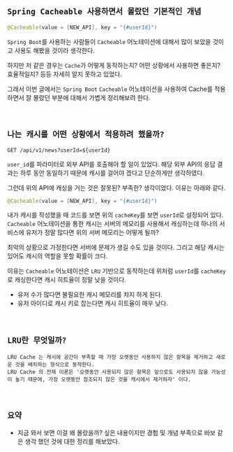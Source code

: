 ## `Spring Cacheable 사용하면서 몰랐던 기본적인 개념`

```kotlin
@Cacheable(value = [NEW_API], key = "{#userId}")
```

`Spring Boot`를 사용하는 사람들이 `Cacheable` 어노테이션에 대해서 많이 보았을 것이고 사용도 해봤을 것이라 생각한다.

하지만 저 같은 경우는 `Cache`가 어떻게 동작하는지? 어떤 상황에서 사용하면 좋은지? 효율적일지? 등등 자세히 알지 못하고 있었다. 

그래서 이번 글에서는 `Spring Boot` `Cacheable` 어노테이션을 사용하여 Cache를 적용하면서 잘 몰랐던 부분에 대해서 가볍게 정리해보려 한다. 

<br>

## `나는 캐시를 어떤 상황에서 적용하려 했을까?`

```
GET /api/v1/news?userId=${userId}
```

`user_id`를 파라미터로 외부 API를 호출해야 할 일이 있었다. 해당 외부 API의 응답 결과는 하루 동안 동일하기 때문에 캐시를 걸어야 겠다고 단순하게만 생각하였다.

그런데 위의 API에 캐싱을 거는 것은 잘못된? 부족한? 생각이었다. 이유는 아래와 같다. 

```kotlin
@Cacheable(value = [NEW_API], key = "{#userId}")
```

내가 캐시를 작성했을 때 코드를 보면 위의 `cacheKey`를 보면 `userId`로 설정되어 있다. `Cacheable` 어노테이션을 통한 캐시는 서버의 메모리를 사용해서 캐싱하는데 하나의 서비스에 유저가 정말 많다면 위의 서버 메모리는 어떻게 될까?

최악의 상황으로 가정한다면 서버에 문제가 생길 수도 있을 것이다. 그리고 해당 캐시는 있어도 캐시의 역할을 못할 확률이 크다.  

이유는 `Cacheable` 어노테이션은 `LRU` 기반으로 동작하는데 위처럼 `userId`를 `cacheKey`로 캐싱한다면 캐시 히트율이 정말 낮을 것이다. 

- 유저 수가 많다면 불필요한 캐시 메모리를 차지 하게 된다.
- 유저 아이디로 캐시 키로 잡는다면 캐시 히트율이 매우 낮다.

<br>

## `LRU란 무엇일까?`

```
LRU Cache 는 캐시에 공간이 부족할 때 가장 오랫동안 사용하지 않은 항목을 제거하고 새로운 것을 배치하는 형식으로 동작한다. 
LRU Cache 의 전제 이론은 '오랫동안 사용되지 않은 항목은 앞으로도 사용되지 않을 가능성이 높기 때문에, 가장 오랫동안 참조되지 않은 것을 캐시에서 제거하자' 이다. 
```

<br>

## `요약`

- 지금 와서 보면 이걸 왜 몰랐을까? 싶은 내용이지만 경험 및 개념 부족으로 바보 같은 생각 했던 것에 대한 정리를 해보았다.